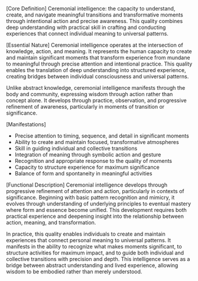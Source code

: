 [Core Definition]
Ceremonial intelligence: the capacity to understand, create, and navigate meaningful transitions and transformative moments through intentional action and precise awareness. This quality combines deep understanding with practical skill in crafting and conducting experiences that connect individual meaning to universal patterns.

[Essential Nature]
Ceremonial intelligence operates at the intersection of knowledge, action, and meaning. It represents the human capacity to create and maintain significant moments that transform experience from mundane to meaningful through precise attention and intentional practice. This quality enables the translation of deep understanding into structured experience, creating bridges between individual consciousness and universal patterns.

Unlike abstract knowledge, ceremonial intelligence manifests through the body and community, expressing wisdom through action rather than concept alone. It develops through practice, observation, and progressive refinement of awareness, particularly in moments of transition or significance.

[Manifestations]
- Precise attention to timing, sequence, and detail in significant moments
- Ability to create and maintain focused, transformative atmospheres
- Skill in guiding individual and collective transitions
- Integration of meaning through symbolic action and gesture
- Recognition and appropriate response to the quality of moments
- Capacity to structure experience for maximum significance
- Balance of form and spontaneity in meaningful activities

[Functional Description]
Ceremonial intelligence develops through progressive refinement of attention and action, particularly in contexts of significance. Beginning with basic pattern recognition and mimicry, it evolves through understanding of underlying principles to eventual mastery where form and essence become unified. This development requires both practical experience and deepening insight into the relationship between action, meaning, and transformation.

In practice, this quality enables individuals to create and maintain experiences that connect personal meaning to universal patterns. It manifests in the ability to recognize what makes moments significant, to structure activities for maximum impact, and to guide both individual and collective transitions with precision and depth. This intelligence serves as a bridge between abstract understanding and lived experience, allowing wisdom to be embodied rather than merely understood.